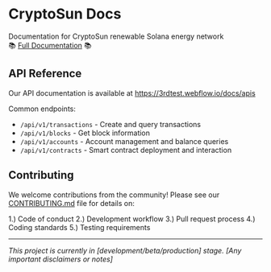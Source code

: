 # CryptoSun Docs
Documentation for CryptoSun renewable Solana energy network <br>
📚 <a href="https://3rdtest.webflow.io/docs/getting-started">Full Documentation</a> 📚


## API Reference

Our API documentation is available at <a>https://3rdtest.webflow.io/docs/apis</a>

Common endpoints:

- `/api/v1/transactions` - Create and query transactions
- `/api/v1/blocks` - Get block information
- `/api/v1/accounts` - Account management and balance queries
- `/api/v1/contracts` - Smart contract deployment and interaction

## Contributing

We welcome contributions from the community! Please see our [CONTRIBUTING.md](CONTRIBUTING.md) file for details on:

1.) Code of conduct
2.) Development workflow
3.) Pull request process
4.) Coding standards
5.) Testing requirements

---

*This project is currently in [development/beta/production] stage. [Any important disclaimers or notes]*


